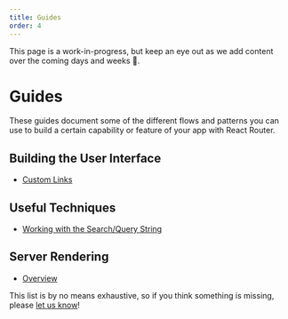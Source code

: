 ```yaml
---
title: Guides
order: 4
---
```


<docs-info>This page is a work-in-progress, but keep an eye out as we add content over the coming days and weeks 👀.</docs-info>

# Guides

These guides document some of the different flows and patterns you can use to
build a certain capability or feature of your app with React Router.

## Building the User Interface

<!-- - [Using Layouts](building-the-user-interface/using-layouts.md)
- [Using Route Config Objects](building-the-user-interface/route-configs.md)
- ["Not Found" Routes (404)](building-the-user-interface/not-found.md) -->

- [Custom Links](building-the-user-interface/custom-links.md)

<!-- ## Common User Flows

- [Login and Authentication](user-flows/login-and-auth.md)
- [Transitions and Animation](user-flows/transitions-and-animation.md)
- [Passing Data Between Routes Using `location.state`](user-flows/passing-data.md)
- [Persisting Data Using `location.key`](user-flows/persisting-data.md)
- [Managing Scroll Position](user-flows/scroll-position.md)
- [Modals](user-flows/modals.md) -->

## Useful Techniques

- [Working with the Search/Query String](techniques/working-with-the-search-string.md)

## Server Rendering

- [Overview](ssr/index.md)
<!-- - [Creating Routes from Files](ssr/creating-routes-from-files.md)
- [Using `StaticRouter` Directly](ssr/using-staticrouter-directly.md) -->

<!-- ## Testing

- [Using Jest with React Test Renderer](testing/testing-with-react-test-renderer.md)
- [Using Jest with React Testing Library](testing/testing-with-react-testing-library.md)
- [Using Mocha](testing/testing-with-mocha.md)
- [Using Cypress](testing/testing-with-cypress.md) -->

This list is by no means exhaustive, so if you think something is missing,
please [let us know](https://github.com/remix-run/react-router/issues/new/choose)!
